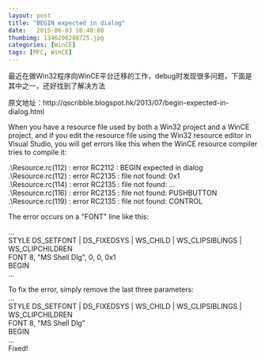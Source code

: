 ```yaml
---
layout: post
title: "BEGIN expected in dialog"
date:   2015-06-03 10:40:00 
thumbimg: 1346208288725.jpg
categories: [WinCE]
tags: [MFC, WinCE]
---
```


<p>最近在做Win32程序向WinCE平台迁移的工作，debug时发现很多问题，下面是其中之一，还好找到了解决方法</p>

<p>原文地址：http://qscribble.blogspot.hk/2013/07/begin-expected-in-dialog.html</p>
<p>When you have a resource file used by both a Win32 project and a WinCE project, and if you edit the resource file using the Win32 resource editor in Visual Studio, you will get errors like this when the WinCE resource compiler tries to compile it:<br>
</p><p>
.\Resource.rc(112) : error RC2112 : BEGIN expected in dialog<br>
.\Resource.rc(112) : error RC2135 : file not found: 0x1<br>
.\Resource.rc(114) : error RC2135 : file not found: ...<br>
.\Resource.rc(116) : error RC2135 : file not found: PUSHBUTTON<br>
.\Resource.rc(119) : error RC2135 : file not found: CONTROL<br>
</p><p>
The error occurs on a "FONT" line like this:<br>
</p><p>
...<br>
STYLE DS_SETFONT | DS_FIXEDSYS | WS_CHILD | WS_CLIPSIBLINGS | WS_CLIPCHILDREN<br>
FONT 8, "MS Shell Dlg", 0, 0, 0x1<br>
BEGIN<br>
...<br></p><p>
To fix the error, simply remove the last three parameters:<br>
...<br>
STYLE DS_SETFONT | DS_FIXEDSYS | WS_CHILD | WS_CLIPSIBLINGS | WS_CLIPCHILDREN<br>
FONT 8, "MS Shell Dlg"<br>
BEGIN<br>
...<br>
Fixed!<br></p>